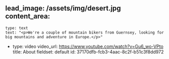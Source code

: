 lead_image: /assets/img/desert.jpg
content_area:
  - 
    type: text
    text: "<p>We're a couple of mountain bikers from Guernsey, looking for big mountains and adventure in Europe.</p>"
  - 
    type: video
    video_url: https://www.youtube.com/watch?v=Gu6_wo-VPto
title: About
fieldset: default
id: 37170dfb-fcb3-4aac-8c2f-b51c3f8dd972
